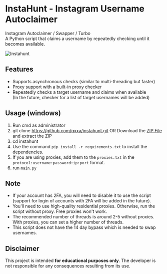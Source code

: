 # InstaHunt - Instagram Username Autoclaimer

Instagram Autoclaimer / Swapper / Turbo <br>
A Python script that claims a username by repeatedly checking until it becomes available.

![Instahunt](https://github.com/user-attachments/assets/ccc0ac32-e884-43cb-b0f0-8c5206a49870)

## Features
- Supports asynchronous checks (similar to multi-threading but faster)
- Proxy support with a built-in proxy checker
- Repeatedly checks a target username and claims when available <br> (In the future, checker for a list of target usernames will be added)

## Usage (windows)
1. Run cmd as administrator
2. git clone https://github.com/qxxa/instahunt.git OR Download the [ZIP File](https://github.com/qxxa/instaclaimer/archive/refs/heads/main.zip) and extract the ZIP
3. cd instahunt
4. Use the command `pip install -r requirements.txt` to install the dependencies.
5. If you are using proxies, add them to the `proxies.txt` in the `protocol:username:password:ip:port` format.
6. run `main.py` 

## Note
- If your account has 2FA, you will need to disable it to use the script <br> (support for login of accounts with 2FA will be added in the future).
- You'll need to use high-quality residential proxies. Otherwise, run the script without proxy. Free proxies won't work.
- The recommended number of threads is around 2-5 without proxies. With proxies, you can set a higher number of threads.
- This script does not have the 14 day bypass which is needed to swap usernames.

## Disclaimer

This project is intended **for educational purposes only**. The developer is not responsible for any consequences resulting from its use.
